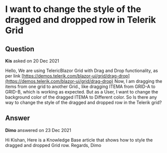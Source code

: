 # I want to change the style of the dragged and dropped row in Telerik Grid

## Question

**Kis** asked on 20 Dec 2021

Hello, We are using TelericBlazor Grid with Drag and Drop functionality, as per link [https://demos.telerik.com/blazor-ui/grid/drag-drop](https://demos.telerik.com/blazor-ui/grid/drag-drop) Now, I am dragging the items from one grid to another Grid., like dragging ITEMA from GRID-A to GRID-B, which is working as expected. But as a User, I want to change the background color of the dragged ITEMA to Different color. So Is there any way to change the style of the dragged and dropped row in the Telerik grid?

## Answer

**Dimo** answered on 23 Dec 2021

Hi Kishan, Here is a Knowledge Base article that shows how to style the dragged and dropped Grid row. Regards, Dimo
